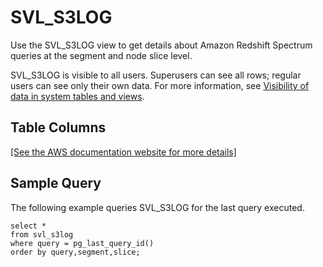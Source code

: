 # SVL\_S3LOG<a name="r_SVL_S3LOG"></a>

Use the SVL\_S3LOG view to get details about Amazon Redshift Spectrum queries at the segment and node slice level\.

SVL\_S3LOG is visible to all users\. Superusers can see all rows; regular users can see only their own data\. For more information, see [Visibility of data in system tables and views](c_visibility-of-data.md)\.

## Table Columns<a name="r_SVL_S3LOG-table-columns"></a>

[\[See the AWS documentation website for more details\]](http://docs.aws.amazon.com/redshift/latest/dg/r_SVL_S3LOG.html)

## Sample Query<a name="r_SVL_S3LOG-sample-query"></a>

The following example queries SVL\_S3LOG for the last query executed\.

```
select * 
from svl_s3log 
where query = pg_last_query_id() 
order by query,segment,slice;
```